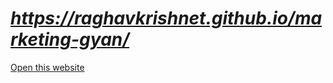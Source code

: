 # *https://raghavkrishnet.github.io/marketing-gyan/*
<a href="https://raghavkrishnet.github.io/marketing-gyan/">Open this website</a>
